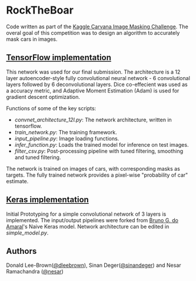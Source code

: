 # RockTheBoar

Code written as part of the [Kaggle Carvana Image Masking Challenge](https://www.kaggle.com/c/carvana-image-masking-challenge). The overal goal of this competition was to design an algorithm to accurately mask cars in images. 

## [TensorFlow implementation](https://github.com/nesar/RockTheBoar/tree/master/tensorflow_gan)

This network was used for our final submission. The architecture is a 12 layer autoencoder-style fully convolutional neural network - 6 convolutional layers followed by 6 deconvolutional layers. Dice co-effecient was used as a accuracy metric, and Adaptive Moment Estimation (Adam) is used for gradient descent optimization. 

Functions of some of the key scripts:

* _convnet_architecture_12l.py_: The network architecture, written in tensorflow. 
* _train_network.py_: The training framework.
* _input_pipeline.py_: Image loading functions. 
* _infer_function.py_: Loads the trained model for inference on test images.
* _filter_csv.py_: Post-processing pipeline with tuned filtering, smoothing and tuned filtering.

The network is trained on images of cars, with corresponding masks as targets. The fully trained network provides a pixel-wise "probability of car" estimate. 

## [Keras implementation](https://github.com/nesar/RockTheBoar/tree/master/keras_implementation)

Initial Prototyping for a simple convolutional network of 3 layers is implemented. The input/output pipelines were forked from [Bruno G. do Amaral](https://www.kaggle.com/bguberfain)'s Naive Keras model. Network architecture can be edited in _simple_model.py_.

## Authors
Donald Lee-Brown([@dleebrown](https://github.com/dleebrown)), Sinan Deger([@sinandeger](https://github.com/sinandeger)) and Nesar Ramachandra ([@nesar](https://github.com/sinandeger))
